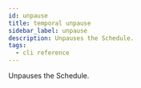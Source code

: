```yaml
---
id: unpause
title: temporal unpause
sidebar_label: unpause
description: Unpauses the Schedule.
tags:
  - cli reference
---
```


Unpauses the Schedule.
